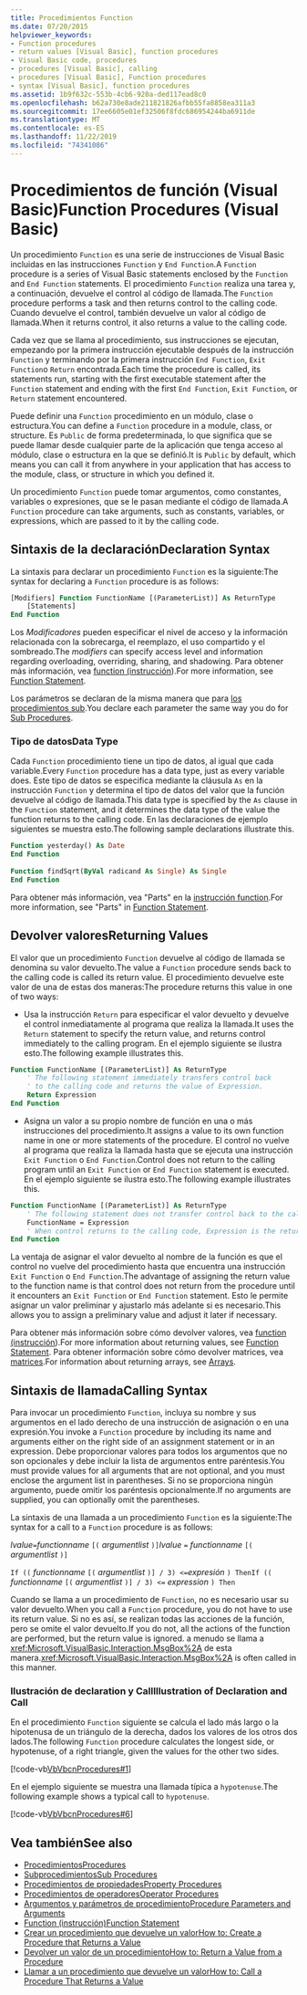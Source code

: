 ```yaml
---
title: Procedimientos Function
ms.date: 07/20/2015
helpviewer_keywords:
- Function procedures
- return values [Visual Basic], function procedures
- Visual Basic code, procedures
- procedures [Visual Basic], calling
- procedures [Visual Basic], Function procedures
- syntax [Visual Basic], function procedures
ms.assetid: 1b9f632c-553b-4cb6-920a-ded117ead8c0
ms.openlocfilehash: b62a730e8ade211821826afbb55fa8858ea311a3
ms.sourcegitcommit: 17ee6605e01ef32506f8fdc686954244ba6911de
ms.translationtype: MT
ms.contentlocale: es-ES
ms.lasthandoff: 11/22/2019
ms.locfileid: "74341086"
---
```

# <a name="function-procedures-visual-basic"></a><span data-ttu-id="5e226-102">Procedimientos de función (Visual Basic)</span><span class="sxs-lookup"><span data-stu-id="5e226-102">Function Procedures (Visual Basic)</span></span>
<span data-ttu-id="5e226-103">Un procedimiento `Function` es una serie de instrucciones de Visual Basic incluidas en las instrucciones `Function` y `End Function`.</span><span class="sxs-lookup"><span data-stu-id="5e226-103">A `Function` procedure is a series of Visual Basic statements enclosed by the `Function` and `End Function` statements.</span></span> <span data-ttu-id="5e226-104">El procedimiento `Function` realiza una tarea y, a continuación, devuelve el control al código de llamada.</span><span class="sxs-lookup"><span data-stu-id="5e226-104">The `Function` procedure performs a task and then returns control to the calling code.</span></span> <span data-ttu-id="5e226-105">Cuando devuelve el control, también devuelve un valor al código de llamada.</span><span class="sxs-lookup"><span data-stu-id="5e226-105">When it returns control, it also returns a value to the calling code.</span></span>  
  
 <span data-ttu-id="5e226-106">Cada vez que se llama al procedimiento, sus instrucciones se ejecutan, empezando por la primera instrucción ejecutable después de la instrucción `Function` y terminando por la primera instrucción `End Function`, `Exit Function`o `Return` encontrada.</span><span class="sxs-lookup"><span data-stu-id="5e226-106">Each time the procedure is called, its statements run, starting with the first executable statement after the `Function` statement and ending with the first `End Function`, `Exit Function`, or `Return` statement encountered.</span></span>  
  
 <span data-ttu-id="5e226-107">Puede definir una `Function` procedimiento en un módulo, clase o estructura.</span><span class="sxs-lookup"><span data-stu-id="5e226-107">You can define a `Function` procedure in a module, class, or structure.</span></span> <span data-ttu-id="5e226-108">Es `Public` de forma predeterminada, lo que significa que se puede llamar desde cualquier parte de la aplicación que tenga acceso al módulo, clase o estructura en la que se definió.</span><span class="sxs-lookup"><span data-stu-id="5e226-108">It is `Public` by default, which means you can call it from anywhere in your application that has access to the module, class, or structure in which you defined it.</span></span>  
  
 <span data-ttu-id="5e226-109">Un procedimiento `Function` puede tomar argumentos, como constantes, variables o expresiones, que se le pasan mediante el código de llamada.</span><span class="sxs-lookup"><span data-stu-id="5e226-109">A `Function` procedure can take arguments, such as constants, variables, or expressions, which are passed to it by the calling code.</span></span>  
  
## <a name="declaration-syntax"></a><span data-ttu-id="5e226-110">Sintaxis de la declaración</span><span class="sxs-lookup"><span data-stu-id="5e226-110">Declaration Syntax</span></span>  
 <span data-ttu-id="5e226-111">La sintaxis para declarar un procedimiento `Function` es la siguiente:</span><span class="sxs-lookup"><span data-stu-id="5e226-111">The syntax for declaring a `Function` procedure is as follows:</span></span>  
  
```vb  
[Modifiers] Function FunctionName [(ParameterList)] As ReturnType  
    [Statements]  
End Function  
```  
  
 <span data-ttu-id="5e226-112">Los *Modificadores* pueden especificar el nivel de acceso y la información relacionada con la sobrecarga, el reemplazo, el uso compartido y el sombreado.</span><span class="sxs-lookup"><span data-stu-id="5e226-112">The *modifiers* can specify access level and information regarding overloading, overriding, sharing, and shadowing.</span></span> <span data-ttu-id="5e226-113">Para obtener más información, vea [function (instrucción](../../../../visual-basic/language-reference/statements/function-statement.md)).</span><span class="sxs-lookup"><span data-stu-id="5e226-113">For more information, see [Function Statement](../../../../visual-basic/language-reference/statements/function-statement.md).</span></span>  
  
 <span data-ttu-id="5e226-114">Los parámetros se declaran de la misma manera que para [los procedimientos sub](./sub-procedures.md).</span><span class="sxs-lookup"><span data-stu-id="5e226-114">You declare each parameter the same way you do for [Sub Procedures](./sub-procedures.md).</span></span>  
  
### <a name="data-type"></a><span data-ttu-id="5e226-115">Tipo de datos</span><span class="sxs-lookup"><span data-stu-id="5e226-115">Data Type</span></span>  
 <span data-ttu-id="5e226-116">Cada `Function` procedimiento tiene un tipo de datos, al igual que cada variable.</span><span class="sxs-lookup"><span data-stu-id="5e226-116">Every `Function` procedure has a data type, just as every variable does.</span></span> <span data-ttu-id="5e226-117">Este tipo de datos se especifica mediante la cláusula `As` en la instrucción `Function` y determina el tipo de datos del valor que la función devuelve al código de llamada.</span><span class="sxs-lookup"><span data-stu-id="5e226-117">This data type is specified by the `As` clause in the `Function` statement, and it determines the data type of the value the function returns to the calling code.</span></span> <span data-ttu-id="5e226-118">En las declaraciones de ejemplo siguientes se muestra esto.</span><span class="sxs-lookup"><span data-stu-id="5e226-118">The following sample declarations illustrate this.</span></span>  
  
```vb  
Function yesterday() As Date  
End Function  
  
Function findSqrt(ByVal radicand As Single) As Single  
End Function  
```  
  
 <span data-ttu-id="5e226-119">Para obtener más información, vea "Parts" en la [instrucción function](../../../../visual-basic/language-reference/statements/function-statement.md).</span><span class="sxs-lookup"><span data-stu-id="5e226-119">For more information, see "Parts" in [Function Statement](../../../../visual-basic/language-reference/statements/function-statement.md).</span></span>  
  
## <a name="returning-values"></a><span data-ttu-id="5e226-120">Devolver valores</span><span class="sxs-lookup"><span data-stu-id="5e226-120">Returning Values</span></span>  
 <span data-ttu-id="5e226-121">El valor que un procedimiento `Function` devuelve al código de llamada se denomina su valor devuelto.</span><span class="sxs-lookup"><span data-stu-id="5e226-121">The value a `Function` procedure sends back to the calling code is called its return value.</span></span> <span data-ttu-id="5e226-122">El procedimiento devuelve este valor de una de estas dos maneras:</span><span class="sxs-lookup"><span data-stu-id="5e226-122">The procedure returns this value in one of two ways:</span></span>  
  
- <span data-ttu-id="5e226-123">Usa la instrucción `Return` para especificar el valor devuelto y devuelve el control inmediatamente al programa que realiza la llamada.</span><span class="sxs-lookup"><span data-stu-id="5e226-123">It uses the `Return` statement to specify the return value, and returns control immediately to the calling program.</span></span> <span data-ttu-id="5e226-124">En el ejemplo siguiente se ilustra esto.</span><span class="sxs-lookup"><span data-stu-id="5e226-124">The following example illustrates this.</span></span>  
  
```vb  
Function FunctionName [(ParameterList)] As ReturnType  
    ' The following statement immediately transfers control back  
    ' to the calling code and returns the value of Expression.  
    Return Expression  
End Function  
```  
  
- <span data-ttu-id="5e226-125">Asigna un valor a su propio nombre de función en una o más instrucciones del procedimiento.</span><span class="sxs-lookup"><span data-stu-id="5e226-125">It assigns a value to its own function name in one or more statements of the procedure.</span></span> <span data-ttu-id="5e226-126">El control no vuelve al programa que realiza la llamada hasta que se ejecuta una instrucción `Exit Function` o `End Function`.</span><span class="sxs-lookup"><span data-stu-id="5e226-126">Control does not return to the calling program until an `Exit Function` or `End Function` statement is executed.</span></span> <span data-ttu-id="5e226-127">En el ejemplo siguiente se ilustra esto.</span><span class="sxs-lookup"><span data-stu-id="5e226-127">The following example illustrates this.</span></span>  
  
```vb  
Function FunctionName [(ParameterList)] As ReturnType  
    ' The following statement does not transfer control back to the calling code.  
    FunctionName = Expression  
    ' When control returns to the calling code, Expression is the return value.  
End Function  
```  
  
 <span data-ttu-id="5e226-128">La ventaja de asignar el valor devuelto al nombre de la función es que el control no vuelve del procedimiento hasta que encuentra una instrucción `Exit Function` o `End Function`.</span><span class="sxs-lookup"><span data-stu-id="5e226-128">The advantage of assigning the return value to the function name is that control does not return from the procedure until it encounters an `Exit Function` or `End Function` statement.</span></span> <span data-ttu-id="5e226-129">Esto le permite asignar un valor preliminar y ajustarlo más adelante si es necesario.</span><span class="sxs-lookup"><span data-stu-id="5e226-129">This allows you to assign a preliminary value and adjust it later if necessary.</span></span>  
  
 <span data-ttu-id="5e226-130">Para obtener más información sobre cómo devolver valores, vea [function (instrucción](../../../../visual-basic/language-reference/statements/function-statement.md)).</span><span class="sxs-lookup"><span data-stu-id="5e226-130">For more information about returning values, see [Function Statement](../../../../visual-basic/language-reference/statements/function-statement.md).</span></span> <span data-ttu-id="5e226-131">Para obtener información sobre cómo devolver matrices, vea [matrices](../../../../visual-basic/programming-guide/language-features/arrays/index.md).</span><span class="sxs-lookup"><span data-stu-id="5e226-131">For information about returning arrays, see [Arrays](../../../../visual-basic/programming-guide/language-features/arrays/index.md).</span></span>  
  
## <a name="calling-syntax"></a><span data-ttu-id="5e226-132">Sintaxis de llamada</span><span class="sxs-lookup"><span data-stu-id="5e226-132">Calling Syntax</span></span>  
 <span data-ttu-id="5e226-133">Para invocar un procedimiento `Function`, incluya su nombre y sus argumentos en el lado derecho de una instrucción de asignación o en una expresión.</span><span class="sxs-lookup"><span data-stu-id="5e226-133">You invoke a `Function` procedure by including its name and arguments either on the right side of an assignment statement or in an expression.</span></span> <span data-ttu-id="5e226-134">Debe proporcionar valores para todos los argumentos que no son opcionales y debe incluir la lista de argumentos entre paréntesis.</span><span class="sxs-lookup"><span data-stu-id="5e226-134">You must provide values for all arguments that are not optional, and you must enclose the argument list in parentheses.</span></span> <span data-ttu-id="5e226-135">Si no se proporciona ningún argumento, puede omitir los paréntesis opcionalmente.</span><span class="sxs-lookup"><span data-stu-id="5e226-135">If no arguments are supplied, you can optionally omit the parentheses.</span></span>  
  
 <span data-ttu-id="5e226-136">La sintaxis de una llamada a un procedimiento `Function` es la siguiente:</span><span class="sxs-lookup"><span data-stu-id="5e226-136">The syntax for a call to a `Function` procedure is as follows:</span></span>  
  
 <span data-ttu-id="5e226-137">*lvalue*`=`*functionname* `[(` *argumentlist* `)]`</span><span class="sxs-lookup"><span data-stu-id="5e226-137">*lvalue*  `=`  *functionname* `[(` *argumentlist* `)]`</span></span>  
  
 <span data-ttu-id="5e226-138">`If ((` *functionname* `[(` *argumentlist* `)] / 3) <=`*expresión* `) Then`</span><span class="sxs-lookup"><span data-stu-id="5e226-138">`If ((` *functionname* `[(` *argumentlist* `)] / 3) <=`  *expression* `) Then`</span></span>  
  
 <span data-ttu-id="5e226-139">Cuando se llama a un procedimiento de `Function`, no es necesario usar su valor devuelto.</span><span class="sxs-lookup"><span data-stu-id="5e226-139">When you call a `Function` procedure, you do not have to use its return value.</span></span> <span data-ttu-id="5e226-140">Si no es así, se realizan todas las acciones de la función, pero se omite el valor devuelto.</span><span class="sxs-lookup"><span data-stu-id="5e226-140">If you do not, all the actions of the function are performed, but the return value is ignored.</span></span> <span data-ttu-id="5e226-141">a menudo se llama a <xref:Microsoft.VisualBasic.Interaction.MsgBox%2A> de esta manera.</span><span class="sxs-lookup"><span data-stu-id="5e226-141"><xref:Microsoft.VisualBasic.Interaction.MsgBox%2A> is often called in this manner.</span></span>  
  
### <a name="illustration-of-declaration-and-call"></a><span data-ttu-id="5e226-142">Ilustración de declaration y Call</span><span class="sxs-lookup"><span data-stu-id="5e226-142">Illustration of Declaration and Call</span></span>  
 <span data-ttu-id="5e226-143">En el procedimiento `Function` siguiente se calcula el lado más largo o la hipotenusa de un triángulo de la derecha, dados los valores de los otros dos lados.</span><span class="sxs-lookup"><span data-stu-id="5e226-143">The following `Function` procedure calculates the longest side, or hypotenuse, of a right triangle, given the values for the other two sides.</span></span>  
  
 [!code-vb[VbVbcnProcedures#1](~/samples/snippets/visualbasic/VS_Snippets_VBCSharp/VbVbcnProcedures/VB/Class1.vb#1)]  
  
 <span data-ttu-id="5e226-144">En el ejemplo siguiente se muestra una llamada típica a `hypotenuse`.</span><span class="sxs-lookup"><span data-stu-id="5e226-144">The following example shows a typical call to `hypotenuse`.</span></span>  
  
 [!code-vb[VbVbcnProcedures#6](~/samples/snippets/visualbasic/VS_Snippets_VBCSharp/VbVbcnProcedures/VB/Class1.vb#6)]  
  
## <a name="see-also"></a><span data-ttu-id="5e226-145">Vea también</span><span class="sxs-lookup"><span data-stu-id="5e226-145">See also</span></span>

- [<span data-ttu-id="5e226-146">Procedimientos</span><span class="sxs-lookup"><span data-stu-id="5e226-146">Procedures</span></span>](./index.md)
- [<span data-ttu-id="5e226-147">Subprocedimientos</span><span class="sxs-lookup"><span data-stu-id="5e226-147">Sub Procedures</span></span>](./sub-procedures.md)
- [<span data-ttu-id="5e226-148">Procedimientos de propiedades</span><span class="sxs-lookup"><span data-stu-id="5e226-148">Property Procedures</span></span>](./property-procedures.md)
- [<span data-ttu-id="5e226-149">Procedimientos de operadores</span><span class="sxs-lookup"><span data-stu-id="5e226-149">Operator Procedures</span></span>](./operator-procedures.md)
- [<span data-ttu-id="5e226-150">Argumentos y parámetros de procedimiento</span><span class="sxs-lookup"><span data-stu-id="5e226-150">Procedure Parameters and Arguments</span></span>](./procedure-parameters-and-arguments.md)
- [<span data-ttu-id="5e226-151">Function (instrucción)</span><span class="sxs-lookup"><span data-stu-id="5e226-151">Function Statement</span></span>](../../../../visual-basic/language-reference/statements/function-statement.md)
- [<span data-ttu-id="5e226-152">Crear un procedimiento que devuelve un valor</span><span class="sxs-lookup"><span data-stu-id="5e226-152">How to: Create a Procedure that Returns a Value</span></span>](./how-to-create-a-procedure-that-returns-a-value.md)
- [<span data-ttu-id="5e226-153">Devolver un valor de un procedimiento</span><span class="sxs-lookup"><span data-stu-id="5e226-153">How to: Return a Value from a Procedure</span></span>](./how-to-return-a-value-from-a-procedure.md)
- [<span data-ttu-id="5e226-154">Llamar a un procedimiento que devuelve un valor</span><span class="sxs-lookup"><span data-stu-id="5e226-154">How to: Call a Procedure That Returns a Value</span></span>](./how-to-call-a-procedure-that-returns-a-value.md)
